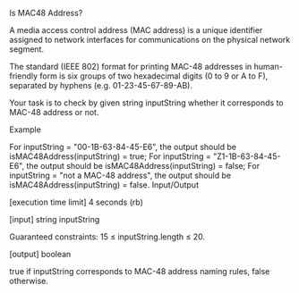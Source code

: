 Is MAC48 Address?

A media access control address (MAC address) is a unique identifier assigned to network interfaces for communications on the physical network segment.

The standard (IEEE 802) format for printing MAC-48 addresses in human-friendly form is six groups of two hexadecimal digits (0 to 9 or A to F), separated by hyphens (e.g. 01-23-45-67-89-AB).

Your task is to check by given string inputString whether it corresponds to MAC-48 address or not.

Example

For inputString = "00-1B-63-84-45-E6", the output should be
isMAC48Address(inputString) = true;
For inputString = "Z1-1B-63-84-45-E6", the output should be
isMAC48Address(inputString) = false;
For inputString = "not a MAC-48 address", the output should be
isMAC48Address(inputString) = false.
Input/Output

[execution time limit] 4 seconds (rb)

[input] string inputString

Guaranteed constraints:
15 ≤ inputString.length ≤ 20.

[output] boolean

true if inputString corresponds to MAC-48 address naming rules, false otherwise.
